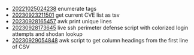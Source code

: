 - [20221025024238](/zet/20221025024238/README.md) enumerate tags
- [20230923211501](/zet/20230923211501/README.md) get current CVE list as tsv
- [20230928165457](/zet/20230928165457/README.md) awk print unique lines
- [20230928173645](/zet/20230928173645/README.md) live ssh perimeter defense script with colorized login attempts and shodan lookup
- [20230929054848](/zet/20230929054848/README.md) awk script to get column headings from the first line of CSV
